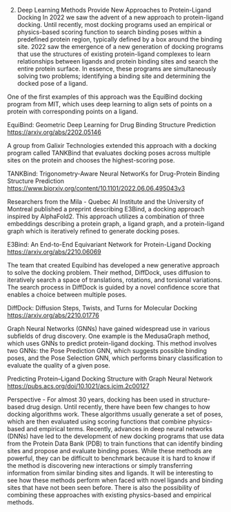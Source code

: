 2. Deep Learning Methods Provide New Approaches to Protein-Ligand Docking
In 2022 we saw the advent of a new approach to protein-ligand docking.  Until recently, most docking programs used an empirical or physics-based scoring function to search binding poses within a predefined protein region, typically defined by a box around the binding site.  2022 saw the emergence of a new generation of docking programs that use the structures of existing protein-ligand complexes to learn relationships between ligands and protein binding sites and search the entire protein surface.  In essence, these programs are simultaneously solving two problems; identifying a binding site and determining the docked pose of a ligand.  

One of the first examples of this approach was the EquiBind docking program from MIT, which uses deep learning to align sets of points on a protein with corresponding points on a ligand.  

EquiBind: Geometric Deep Learning for Drug Binding Structure Prediction
https://arxiv.org/abs/2202.05146

A group from Galixir Technologies extended this approach with a docking program called TANKBind that evaluates docking poses across multiple sites on the protein and chooses the highest-scoring pose. 

TANKBind: Trigonometry-Aware Neural NetworKs for Drug-Protein Binding Structure Prediction
https://www.biorxiv.org/content/10.1101/2022.06.06.495043v3

Researchers from the Mila - Quebec AI Institute and the University of Montreal published a preprint describing E3Bind, a docking approach inspired by AlphaFold2.  This approach utilizes a combination of three embeddings describing a protein graph, a ligand graph, and a protein-ligand graph which is iteratively refined to generate docking poses. 

E3Bind: An End-to-End Equivariant Network for Protein-Ligand Docking
https://arxiv.org/abs/2210.06069

The team that created Equibind has developed a new generative approach to solve the docking problem. Their method, DiffDock, uses diffusion to iteratively search a space of translations, rotations, and torsional variations. The search process in DiffDock is guided by a novel confidence score that enables a choice between multiple poses. 

DiffDock: Diffusion Steps, Twists, and Turns for Molecular Docking
https://arxiv.org/abs/2210.01776

Graph Neural Networks (GNNs) have gained widespread use in various subfields of drug discovery. One example is the MedusaGraph method, which uses GNNs to predict protein-ligand docking. This method involves two GNNs: the Pose Prediction GNN, which suggests possible binding poses, and the Pose Selection GNN, which performs binary classification to evaluate the quality of a given pose.

Predicting Protein–Ligand Docking Structure with Graph Neural Network
https://pubs.acs.org/doi/10.1021/acs.jcim.2c00127

Perspective - For almost 30 years, docking has been used in structure-based drug design. Until recently, there have been few changes to how docking algorithms work. These algorithms usually generate a set of poses, which are then evaluated using scoring functions that combine physics-based and empirical terms. Recently, advances in deep neural networks (DNNs) have led to the development of new docking programs that use data from the Protein Data Bank (PDB) to train functions that can identify binding sites and propose and evaluate binding poses. While these methods are powerful, they can be difficult to benchmark because it is hard to know if the method is discovering new interactions or simply transferring information from similar binding sites and ligands. It will be interesting to see how these methods perform when faced with novel ligands and binding sites that have not been seen before. There is also the possibility of combining these approaches with existing physics-based and empirical methods.
